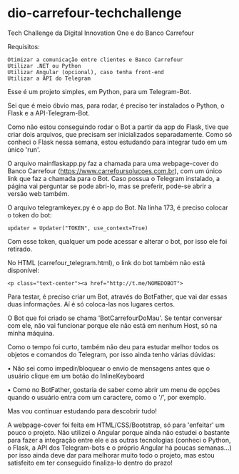 # dio-carrefour-techchallenge

Tech Challenge da Digital Innovation One e do Banco Carrefour

Requisitos:

	Otimizar a comunicação entre clientes e Banco Carrefour
	Utilizar .NET ou Python
	Utilizar Angular (opcional), caso tenha front-end
	Utilizar a API do Telegram

Esse é um projeto simples, em Python, para um Telegram-Bot.

Sei que é meio óbvio mas, para rodar, é preciso ter instalados o Python, o Flask e a API-Telegram-Bot.

Como não estou conseguindo rodar o Bot a partir da app do Flask, tive que criar dois arquivos, que precisam ser inicializados separadamente. Como só conheci o Flask nessa semana, estou estudando para integrar tudo em um único 'run'.

O arquivo mainflaskapp.py faz a chamada para uma webpage-cover do Banco Carrefour (https://www.carrefoursolucoes.com.br), com um único link que faz a chamada para o Bot.
Caso possua o Telegram instalado, a página vai perguntar se pode abri-lo, mas se preferir, pode-se abrir a versão web também.

O arquivo telegramkeyex.py é o app do Bot. Na linha 173, é preciso colocar o token do bot:

    updater = Updater("TOKEN", use_context=True)

Com esse token, qualquer um pode acessar e alterar o bot, por isso ele foi retirado.

No HTML (carrefour_telegram.html), o link do bot também não está disponível:

    <p class="text-center"><a href="http://t.me/NOMEDOBOT">

Para testar, é preciso criar um Bot, através do BotFather, que vai dar essas duas informações. Aí é só coloca-las nos lugares certos.

O Bot que foi criado se chama 'BotCarrefourDoMau'. Se tentar conversar com ele, não vai funcionar porque ele não está em nenhum Host, só na minha máquina. 

Como o tempo foi curto, também não deu para estudar melhor todos os objetos e comandos do Telegram, por isso ainda tenho várias dúvidas:

• Não sei como impedir/bloquear o envio de mensagens antes que o usuário clique em um botão do InlineKeyboard

• Como no BotFather, gostaria de saber como abrir um menu de opções quando o usuário entra com um caractere, como o '/', por exemplo.

Mas vou continuar estudando para descobrir tudo!

A webpage-cover foi feita em HTML/CSS/Bootstrap, só para 'enfeitar' um pouco o projeto. Não utilizei o Angular porque ainda não estudei o bastante para fazer a integração entre ele e as outras tecnologias (conheci o Python, o Flask, a API dos Telegram-bots e o próprio Angular há poucas semanas...) por isso ainda deve dar para melhorar muito todo o projeto, mas estou satisfeito em ter conseguido finaliza-lo dentro do prazo!
